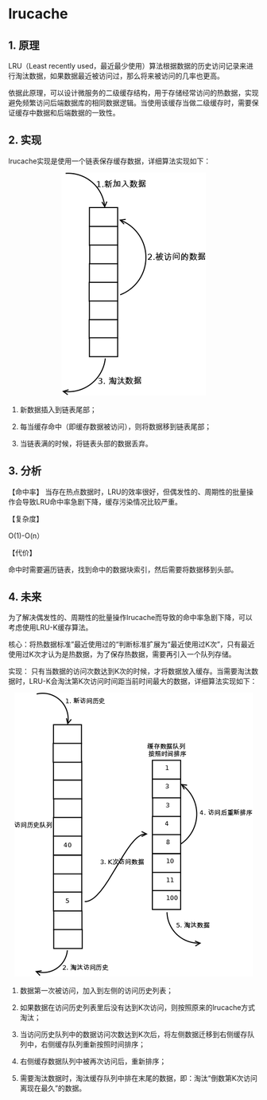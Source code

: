 # lrucache

## 1. 原理
LRU（Least recently used，最近最少使用）算法根据数据的历史访问记录来进行淘汰数据，如果数据最近被访问过，那么将来被访问的几率也更高。

依据此原理，可以设计微服务的二级缓存结构，用于存储经常访问的热数据，实现避免频繁访问后端数据库的相同数据逻辑。当使用该缓存当做二级缓存时，需要保证缓存中数据和后端数据的一致性。

## 2. 实现
lrucache实现是使用一个链表保存缓存数据，详细算法实现如下：
<div align=center>
<img src="images/lruschematic.png" />
</div>

1. 新数据插入到链表尾部；

2. 每当缓存命中（即缓存数据被访问），则将数据移到链表尾部；

3. 当链表满的时候，将链表头部的数据丢弃。

## 3. 分析
【命中率】
当存在热点数据时，LRU的效率很好，但偶发性的、周期性的批量操作会导致LRU命中率急剧下降，缓存污染情况比较严重。

【复杂度】

O(1)-O(n）

【代价】

命中时需要遍历链表，找到命中的数据块索引，然后需要将数据移到头部。

## 4. 未来
为了解决偶发性的、周期性的批量操作lrucache而导致的命中率急剧下降，可以考虑使用LRU-K缓存算法。

核心：将热数据标准”最近使用过的“判断标准扩展为“最近使用过K次”，只有最近使用过K次才认为是热数据，为了保存热数据，需要再引入一个队列存储。

实现： 只有当数据的访问次数达到K次的时候，才将数据放入缓存。当需要淘汰数据时，LRU-K会淘汰第K次访问时间距当前时间最大的数据，详细算法实现如下：

<div align=center>
<img src="images/lru-k.png" />
</div>


1. 数据第一次被访问，加入到左侧的访问历史列表；

2. 如果数据在访问历史列表里后没有达到K次访问，则按照原来的lrucache方式淘汰；

3. 当访问历史队列中的数据访问次数达到K次后，将左侧数据迁移到右侧缓存队列中，右侧缓存队列重新按照时间排序；

4. 右侧缓存数据队列中被再次访问后，重新排序；

5. 需要淘汰数据时，淘汰缓存队列中排在末尾的数据，即：淘汰“倒数第K次访问离现在最久”的数据。